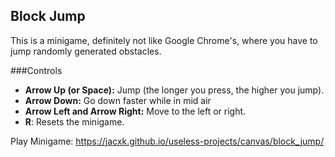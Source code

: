 ## Block Jump

This is a minigame, definitely not like Google Chrome's, where you have to jump randomly generated obstacles.

###Controls
* **Arrow Up (or Space):** Jump (the longer you press, the higher you jump).
* **Arrow Down:** Go down faster while in mid air
* **Arrow Left and Arrow Right:** Move to the left or right.
* **R**: Resets the minigame.

Play Minigame: https://jacxk.github.io/useless-projects/canvas/block_jump/